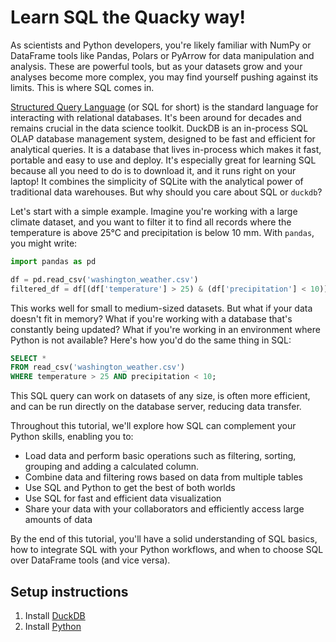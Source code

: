 # Learn SQL the Quacky way!

As scientists and Python developers, you're likely familiar with NumPy or DataFrame tools like Pandas, Polars or PyArrow for data manipulation and analysis. These are powerful tools, but as your datasets grow and your analyses become more complex, you may find yourself pushing against its limits. This is where SQL comes in.

[Structured Query Language](https://duckdb.org/docs/sql/introduction.html) (or SQL for short) is the standard language for interacting with relational databases. It's been around for decades and remains crucial in the data science toolkit. DuckDB is an in-process SQL OLAP database management system, designed to be fast and efficient for analytical queries. It is a database that lives in-process which makes it fast, portable and easy to use and deploy. It's especially great for learning SQL because all you need to do is to download it, and it runs right on your laptop! It combines the simplicity of SQLite with the analytical power of traditional data warehouses. But why should you care about SQL or `duckdb`?

Let's start with a simple example. Imagine you're working with a large climate dataset, and you want to filter it to find all records where the temperature is above 25°C and precipitation is below 10 mm. With `pandas`, you might write:


```python
import pandas as pd

df = pd.read_csv('washington_weather.csv')
filtered_df = df[(df['temperature'] > 25) & (df['precipitation'] < 10)]
```

This works well for small to medium-sized datasets. But what if your data doesn't fit in memory? What if you're working with a database that's constantly being updated? What if you're working in an environment where Python is not available? Here's how you'd do the same thing in SQL:

```sql
SELECT *
FROM read_csv('washington_weather.csv')
WHERE temperature > 25 AND precipitation < 10;
```

This SQL query can work on datasets of any size, is often more efficient, and can be run directly on the database server, reducing data transfer.

Throughout this tutorial, we'll explore how SQL can complement your Python skills, enabling you to:

- Load data and perform basic operations such as filtering, sorting, grouping and adding a calculated column.
- Combine data and filtering rows based on data from multiple tables
- Use SQL and Python to get the best of both worlds
- Use SQL for fast and efficient data visualization
- Share your data with your collaborators and efficiently access large amounts of data

By the end of this tutorial, you'll have a solid understanding of SQL basics, how to integrate SQL with your Python workflows, and when to choose SQL over DataFrame tools (and vice versa).


## Setup instructions

1. Install [DuckDB](https://duckdb.org/docs/installation)
2. Install [Python](https://www.python.org/downloads/)
